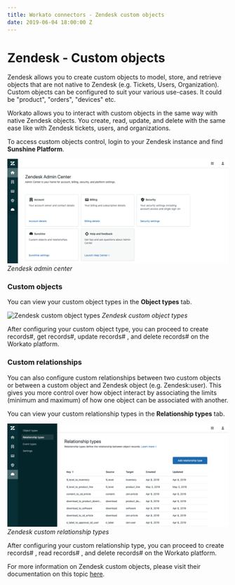 ```yaml
---
title: Workato connectors - Zendesk custom objects
date: 2019-06-04 18:00:00 Z
---
```


# Zendesk - Custom objects

Zendesk allows you to create custom objects to model, store, and retrieve objects that are not native to Zendesk (e.g. Tickets, Users, Organization). Custom objects can be configured to suit your various use-cases. It could be "product", "orders", "devices" etc.

Workato allows you to interact with custom objects in the same way with native Zendesk objects. You create, read, update, and delete with the same ease like with Zendesk tickets, users, and organizations. 

To access custom objects control, login to your Zendesk instance and find **Sunshine Platform**.

![Zendesk admin center](/assets/images/connectors/zendesk/zendesk-admin-center.png)
*Zendesk admin center*

### Custom objects

You can view your custom object types in the **Object types** tab.

![Zendesk custom object types](/assets/images/connectors/zendesk/zendesk-custom-object-types.png)
*Zendesk custom object types*

After configuring your custom object type, you can proceed to create records#, get records#, update records# , and delete records# on the Workato platform.

### Custom relationships

You can also configure custom relationships between two custom objects or between a custom object and Zendesk object (e.g. Zendesk:user). This gives you more control over how object interact by associating the limits (minimum and maximum) of how one object can be associated with another.

You can view your custom relationship types in the **Relationship types** tab.

![Zendesk custom relationship types](/assets/images/connectors/zendesk/zendesk-custom-relationship-types.png)
*Zendesk custom relationship types*

After configuring your custom relationship type, you can proceed to create records# , read records# , and delete records# on the Workato platform.

For more information on Zendesk custom objects, please visit their documentation on this topic [here](https://develop.zendesk.com/hc/en-us/articles/360002124307-What-is-the-Sunshine-platform).
